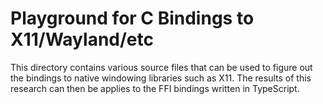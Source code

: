 # Playground for C Bindings to X11/Wayland/etc

This directory contains various source files that can be used to figure out the bindings to native windowing libraries such as X11.
The results of this research can then be applies to the FFI bindings written in TypeScript.
